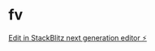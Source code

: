 # fv

[Edit in StackBlitz next generation editor ⚡️](https://stackblitz.com/~/github.com/MANISHKENGUVA/fv)